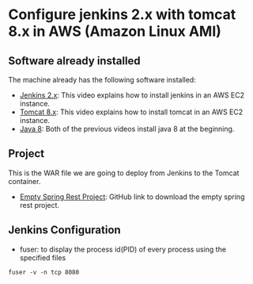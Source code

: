 # Configure jenkins 2.x with tomcat 8.x in AWS (Amazon Linux AMI)

## Software already installed
The machine already has the following software installed:
 * [Jenkins 2.x](https://youtu.be/MSkcjqIU5SI): This video explains how to install jenkins in an AWS EC2 instance.
 * [Tomcat 8.x](https://youtu.be/lCex88J-fIo): This video explains how to install tomcat in an AWS EC2 instance.
 * [Java 8](): Both of the previous videos install java 8 at the beginning.

## Project
This is the WAR file we are going to deploy from Jenkins to the Tomcat container.
 * [Empty Spring Rest Project](https://github.com/carlosCharz/emptyspringrestexample): GitHub link to download the empty spring rest project.

## Jenkins Configuration
* fuser: to display the process id(PID) of every process using the specified files
```
fuser -v -n tcp 8080
```
